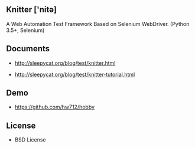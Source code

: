 Knitter ['nitə]
--------------------------------------------

 A Web Automation Test Framework Based on Selenium WebDriver. (Python 3.5+, Selenium) 


Documents
--------------------------------------------

- http://sleepycat.org/blog/test/knitter.html

- http://sleepycat.org/blog/test/knitter-tutorial.html


Demo
--------------------------------------------

- https://github.com/hw712/hobby


License
--------------------------------------------

- BSD License








